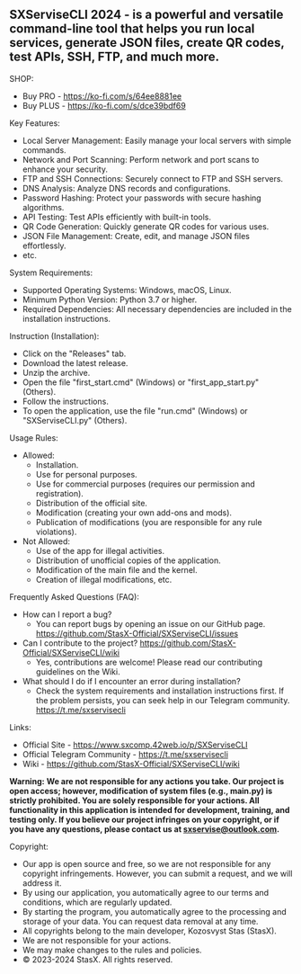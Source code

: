 **SXServiseCLI 2024 -  is a powerful and versatile command-line tool that helps you run local services, generate JSON files, create QR codes, test APIs, SSH, FTP, and much more.**
-- 

SHOP:
 - Buy PRO - https://ko-fi.com/s/64ee8881ee
 - Buy PLUS - https://ko-fi.com/s/dce39bdf69

Key Features:
 - Local Server Management: Easily manage your local servers with simple commands.
 - Network and Port Scanning: Perform network and port scans to enhance your security.
 - FTP and SSH Connections: Securely connect to FTP and SSH servers.
 - DNS Analysis: Analyze DNS records and configurations.
 - Password Hashing: Protect your passwords with secure hashing algorithms.
 - API Testing: Test APIs efficiently with built-in tools.
 - QR Code Generation: Quickly generate QR codes for various uses.
 - JSON File Management: Create, edit, and manage JSON files effortlessly.
 - etc.
   
System Requirements:
 - Supported Operating Systems: Windows, macOS, Linux.
 - Minimum Python Version: Python 3.7 or higher.
 - Required Dependencies: All necessary dependencies are included in the installation instructions.
    
Instruction (Installation):
 - Click on the "Releases" tab.
 - Download the latest release.
 - Unzip the archive.
 - Open the file "first_start.cmd" (Windows) or "first_app_start.py" (Others).
 - Follow the instructions.
 - To open the application, use the file "run.cmd" (Windows) or "SXServiseCLI.py" (Others).
  
Usage Rules:
 - Allowed:
     - Installation.
     - Use for personal purposes.
     - Use for commercial purposes (requires our permission and registration).
     - Distribution of the official site.
     - Modification (creating your own add-ons and mods).
     - Publication of modifications (you are responsible for any rule violations).
 - Not Allowed:
     - Use of the app for illegal activities.
     - Distribution of unofficial copies of the application.
     - Modification of the main file and the kernel.
     - Creation of illegal modifications, etc.

Frequently Asked Questions (FAQ):
 - How can I report a bug?
   - You can report bugs by opening an issue on our GitHub page. https://github.com/StasX-Official/SXServiseCLI/issues
 - Can I contribute to the project? https://github.com/StasX-Official/SXServiseCLI/wiki
   - Yes, contributions are welcome! Please read our contributing guidelines on the Wiki.
 - What should I do if I encounter an error during installation?
   - Check the system requirements and installation instructions first. If the problem persists, you can seek help in our Telegram community. https://t.me/sxservisecli

Links:
  - Official Site - https://www.sxcomp.42web.io/p/SXServiseCLI
  - Official Telegram Community - https://t.me/sxservisecli
  - Wiki - https://github.com/StasX-Official/SXServiseCLI/wiki

**Warning:** __We are not responsible for any actions you take. Our project is open access; however, modification of system files (e.g., main.py) is strictly prohibited. You are solely responsible for your actions. All functionality in this application is intended for development, training, and testing only. If you believe our project infringes on your copyright, or if you have any questions, please contact us at sxservise@outlook.com.__

Copyright:
 - Our app is open source and free, so we are not responsible for any copyright infringements. However, you can submit a request, and we will address it.
 - By using our application, you automatically agree to our terms and conditions, which are regularly updated.
 - By starting the program, you automatically agree to the processing and storage of your data. You can request data removal at any time.
 - All copyrights belong to the main developer, Kozosvyst Stas (StasX).
 - We are not responsible for your actions.
 - We may make changes to the rules and policies.
 - © 2023-2024 StasX. All rights reserved.

